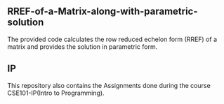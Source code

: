 ## RREF-of-a-Matrix-along-with-parametric-solution
The provided code calculates the row reduced echelon form (RREF) of a matrix and provides the solution in parametric form. 

## IP
This repository also contains the Assignments done during the course CSE101-IP(Intro to Programming).
